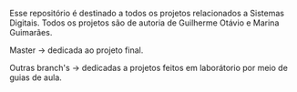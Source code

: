 Esse repositório é destinado a todos os projetos relacionados a Sistemas Digitais. Todos os projetos são de autoria de Guilherme Otávio e Marina Guimarães. 

Master -> dedicada ao projeto final.

Outras branch's ->  dedicadas a projetos feitos em laborátorio por meio de guias de aula.
